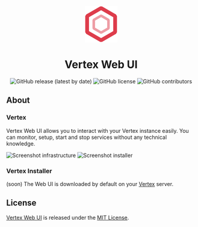 <p align="center">
    <img height="96" src="https://github.com/vertex-center/vertex-design/raw/main/logos/transparent/vertex_logo_transparent.png" alt="Vertex logo" />
</p>
<h1 align="center">Vertex Web UI</h1>

<p align="center">
<img alt="GitHub release (latest by date)" src="https://img.shields.io/github/v/release/vertex-center/vertex-webui?color=DE3C4B&labelColor=1E212B&style=for-the-badge">
<img alt="GitHub license" src="https://img.shields.io/github/license/vertex-center/vertex-webui?color=DE3C4B&labelColor=1E212B&style=for-the-badge">
<img alt="GitHub contributors" src="https://img.shields.io/github/contributors/vertex-center/vertex-webui?color=DE3C4B&labelColor=1E212B&style=for-the-badge">
</p>

## About

### Vertex

Vertex Web UI allows you to interact with your Vertex instance easily. You can monitor, setup, start and stop services
without any technical knowledge.

<img width="1215" alt="Screenshot infrastructure" src="https://user-images.githubusercontent.com/12123721/221453064-44148375-ced3-4ba6-8932-4db6236bba5f.png">
<img width="1215" alt="Screenshot installer" src="https://user-images.githubusercontent.com/12123721/221453104-206c1082-4a92-4b7e-a853-4cd4ee61b7f8.png">

### Vertex Installer

(soon) The Web UI is downloaded by default on your [Vertex](https://github.com/vertex-center/vertex) server.

## License

[Vertex Web UI](https://github.com/vertex-center/vertex) is released under the [MIT License](./LICENSE.md).
